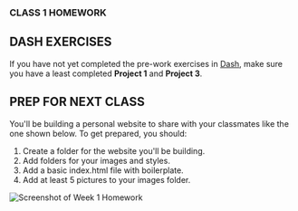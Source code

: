 ### CLASS 1 HOMEWORK

## DASH EXERCISES

If you have not yet completed the pre-work exercises in [Dash](https://dash.generalassemb.ly/), make sure you have a least completed **Project 1** and **Project 3**.

## PREP FOR NEXT CLASS

You'll be building a personal website to share with your classmates like the one shown below.  To get prepared, you should:

1. Create a folder for the website you'll be building.
2. Add folders for your images and styles.
3. Add a basic index.html file with boilerplate.
4. Add at least 5 pictures to your images folder.

![Screenshot of Week 1 Homework](../../embedded-images/wk1-hmwk-design.png)
